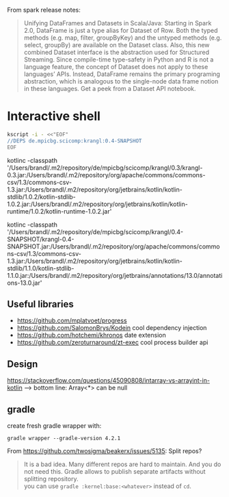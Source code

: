 


From spark release notes:
> Unifying DataFrames and Datasets in Scala/Java: Starting in Spark 2.0, DataFrame is just a type alias for Dataset of Row. Both the typed methods (e.g. map, filter, groupByKey) and the untyped methods (e.g. select, groupBy) are available on the Dataset class. Also, this new combined Dataset interface is the abstraction used for Structured Streaming. Since compile-time type-safety in Python and R is not a language feature, the concept of Dataset does not apply to these languages’ APIs. Instead, DataFrame remains the primary programing abstraction, which is analogous to the single-node data frame notion in these languages. Get a peek from a Dataset API notebook.


# Interactive shell
```bash
kscript -i - <<"EOF"
//DEPS de.mpicbg.scicomp:krangl:0.4-SNAPSHOT
EOF
```

kotlinc  -classpath '/Users/brandl/.m2/repository/de/mpicbg/scicomp/krangl/0.3/krangl-0.3.jar:/Users/brandl/.m2/repository/org/apache/commons/commons-csv/1.3/commons-csv-1.3.jar:/Users/brandl/.m2/repository/org/jetbrains/kotlin/kotlin-stdlib/1.0.2/kotlin-stdlib-1.0.2.jar:/Users/brandl/.m2/repository/org/jetbrains/kotlin/kotlin-runtime/1.0.2/kotlin-runtime-1.0.2.jar'


<!-- sdk use kotlin 1.0.6 -->
kotlinc  -classpath '/Users/brandl/.m2/repository/de/mpicbg/scicomp/krangl/0.4-SNAPSHOT/krangl-0.4-SNAPSHOT.jar:/Users/brandl/.m2/repository/org/apache/commons/commons-csv/1.3/commons-csv-1.3.jar:/Users/brandl/.m2/repository/org/jetbrains/kotlin/kotlin-stdlib/1.1.0/kotlin-stdlib-1.1.0.jar:/Users/brandl/.m2/repository/org/jetbrains/annotations/13.0/annotations-13.0.jar'



## Useful libraries

* https://github.com/mplatvoet/progress
* https://github.com/SalomonBrys/Kodein cool dependency injection
* https://github.com/hotchemi/khronos date extension
* https://github.com/zeroturnaround/zt-exec cool process builder api



## Design

https://stackoverflow.com/questions/45090808/intarray-vs-arrayint-in-kotlin --> bottom line: Array<*> can be null


## gradle

create fresh gradle wrapper with:

`gradle wrapper --gradle-version 4.2.1`

From https://github.com/twosigma/beakerx/issues/5135: Split repos?
> It is a bad idea. Many different repos are hard to maintain. And you do not need this. Gradle allows to publish separate artifacts without splitting repository.  
you can use `gradle :kernel:base:<whatever>` instead of `cd`.

